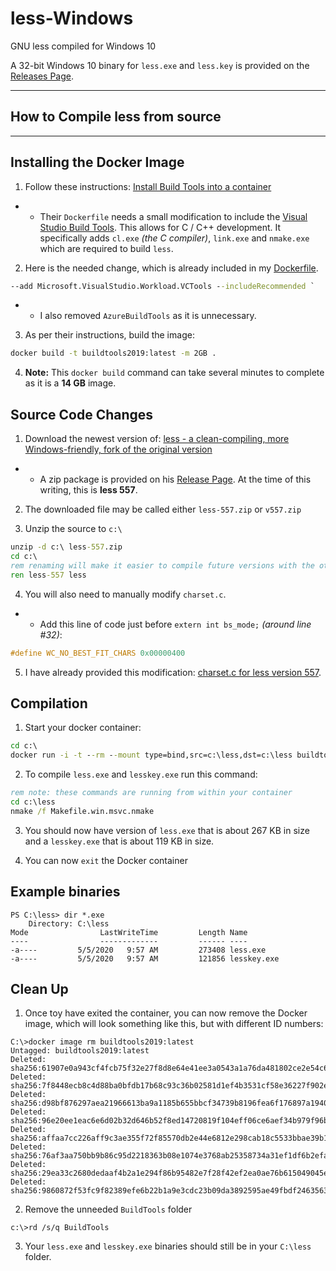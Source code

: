 # less-Windows
GNU less compiled for Windows 10

A 32-bit Windows 10 binary for `less.exe` and `less.key` is provided on the [Releases Page](https://github.com/jftuga/less-Windows/releases).

___

## How to Compile **less** from source

___

## Installing the Docker Image

1) Follow these instructions: [Install Build Tools into a container](https://docs.microsoft.com/en-us/visualstudio/install/build-tools-container?view=vs-2019)
* * Their `Dockerfile` needs a small modification to include the [Visual Studio Build Tools](https://devblogs.microsoft.com/cppblog/using-msvc-in-a-docker-container-for-your-c-projects/).  This allows for C / C++ development.  It specifically adds `cl.exe` *(the C compiler)*, `link.exe` and `nmake.exe` which are required to build `less`.

2) Here is the needed change, which is already included in my  [Dockerfile](https://github.com/jftuga/less-Windows/blob/master/Dockerfile).

```bat
--add Microsoft.VisualStudio.Workload.VCTools --includeRecommended `
```
* *  I also removed `AzureBuildTools` as it is unnecessary.

3) As per their instructions, build the image:

```bat
docker build -t buildtools2019:latest -m 2GB .
```

4) **Note:** This `docker build` command can take several minutes to complete as it is a **14 GB** image.

## Source Code Changes

1) Download the newest version of: [less - a clean-compiling, more Windows-friendly, fork of the original version](https://github.com/rivy/less) 
* *  A zip package is provided on his [Release Page](https://github.com/rivy/less/releases).  At the time of this writing, this is **less 557**.

2) The downloaded file may be called either `less-557.zip` or `v557.zip`

3) Unzip the source to `c:\`

```bat
unzip -d c:\ less-557.zip
cd c:\
rem renaming will make it easier to compile future versions with the other commands given below
ren less-557 less
```

4) You will also need to manually modify `charset.c`.

* * Add this line of code  just before  `extern int bs_mode;` *(around line #32)*:

```c
#define WC_NO_BEST_FIT_CHARS 0x00000400
```

5) I have already provided this modification: [charset.c for less version 557](https://github.com/jftuga/less-Windows/blob/master/charset.c).

## Compilation

1) Start your docker container:

```bat
cd c:\
docker run -i -t --rm --mount type=bind,src=c:\less,dst=c:\less buildtools2019
```

2) To compile `less.exe` and `lesskey.exe` run this command:

```bat
rem note: these commands are running from within your container
cd c:\less
nmake /f Makefile.win.msvc.nmake
```

3) You should now have version of `less.exe` that is about 267 KB in size and a `lesskey.exe` that is about 119 KB in size.

4) You can now `exit` the Docker container

## Example binaries
```
PS C:\less> dir *.exe
    Directory: C:\less
Mode                LastWriteTime         Length Name
----                -------------         ------ ----
-a----         5/5/2020   9:57 AM         273408 less.exe
-a----         5/5/2020   9:57 AM         121856 lesskey.exe
```

## Clean Up
1) Once toy have exited the container, you can now remove the Docker image, which will look something like this, but with different ID numbers:

```
C:\>docker image rm buildtools2019:latest
Untagged: buildtools2019:latest
Deleted: sha256:61907e0a943cf4fcb75f32e27f8d8e64e41ee3a0543a1a76da481802ce2e54c6
Deleted: sha256:7f8448ecb8c4d88ba0bfdb17b68c93c36b02581d1ef4b3531cf58e36227f902e
Deleted: sha256:d98bf876297aea21966613ba9a1185b655bbcf34739b8196fea6f176897a1940
Deleted: sha256:96e20ee1eac6e6d02b32d646b52f8ed14720819f104eff06ce6aef34b979f96b
Deleted: sha256:affaa7cc226aff9c3ae355f72f85570db2e44e6812e298cab18c5533bbae39b1
Deleted: sha256:76af3aa750bb9b86c95d2218363b08e1074e3768ab25358734a31ef1df6b2efa
Deleted: sha256:29ea33c2680dedaaf4b2a1e294f86b95482e7f28f42ef2ea0ae76b615049045e
Deleted: sha256:9860872f53fc9f82389efe6b22b1a9e3cdc23b09da3892595ae49fbdf2463563
```

2) Remove the unneeded `BuildTools` folder

```
c:\>rd /s/q BuildTools
```

3) Your `less.exe` and `lesskey.exe` binaries should still be in your `C:\less` folder.
